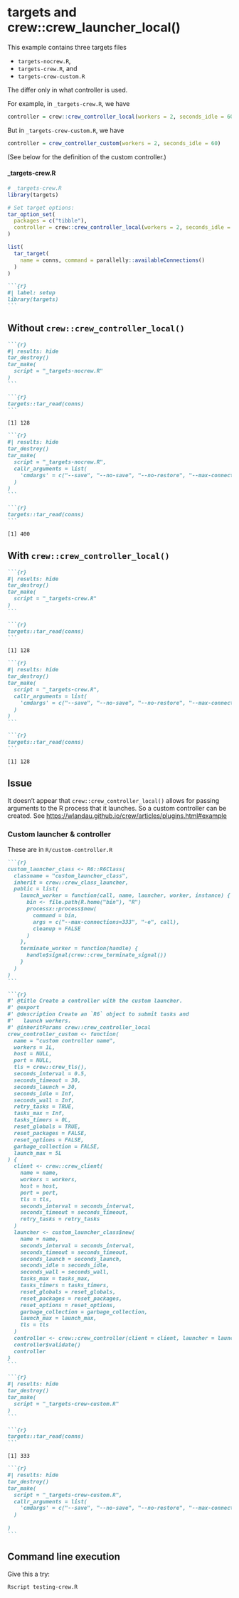 # targets and crew::crew_launcher_local()


This example contains three targets files

- `targets-nocrew.R`,
- `targets-crew.R`, and
- `targets-crew-custom.R`

The differ only in what controller is used.

For example, in `_targets-crew.R`, we have

``` r
controller = crew::crew_controller_local(workers = 2, seconds_idle = 60)
```

But in `_targets-crew-custom.R`, we have

``` r
controller = crew_controller_custom(workers = 2, seconds_idle = 60)
```

(See below for the definition of the custom controller.)

#### \_targets-crew.R

``` r
# _targets-crew.R
library(targets)

# Set target options:
tar_option_set(
  packages = c("tibble"), 
  controller = crew::crew_controller_local(workers = 2, seconds_idle = 60)
)

list(
  tar_target(
    name = conns, command = parallelly::availableConnections()
  )
)
```

```` markdown
```{r}
#| label: setup
library(targets)
```
````

## Without `crew::crew_controller_local()`

```` markdown
```{r}
#| results: hide
tar_destroy()
tar_make(
  script = "_targets-nocrew.R"
)
```
````

```` markdown
```{r}
targets::tar_read(conns)
```
````

    [1] 128

```` markdown
```{r}
#| results: hide
tar_destroy()
tar_make(
  script = "_targets-nocrew.R",
  callr_arguments = list(
    'cmdargs' = c("--save", "--no-save", "--no-restore", "--max-connections=400")
  )
)
```
````

```` markdown
```{r}
targets::tar_read(conns)
```
````

    [1] 400

## With `crew::crew_controller_local()`

```` markdown
```{r}
#| results: hide
tar_destroy()
tar_make(
  script = "_targets-crew.R"
)
```
````

```` markdown
```{r}
targets::tar_read(conns)
```
````

    [1] 128

```` markdown
```{r}
#| results: hide
tar_destroy()
tar_make(
  script = "_targets-crew.R",
  callr_arguments = list(
    'cmdargs' = c("--save", "--no-save", "--no-restore", "--max-connections=400")
  )
)
```
````

```` markdown
```{r}
targets::tar_read(conns)
```
````

    [1] 128

## Issue

It doesn’t appear that `crew::crew_controller_local()` allows for
passing arguments to the R process that it launches. So a custom
controller can be created. See
<https://wlandau.github.io/crew/articles/plugins.html#example>

### Custom launcher & controller

These are in `R/custom-controller.R`

```` markdown
```{r}
custom_launcher_class <- R6::R6Class(
  classname = "custom_launcher_class",
  inherit = crew::crew_class_launcher,
  public = list(
    launch_worker = function(call, name, launcher, worker, instance) {
      bin <- file.path(R.home("bin"), "R")
      processx::process$new(
        command = bin,
        args = c("--max-connections=333", "-e", call),
        cleanup = FALSE
      )
    },
    terminate_worker = function(handle) {
      handle$signal(crew::crew_terminate_signal())
    }
  )
)
```
````

```` markdown
```{r}
#' @title Create a controller with the custom launcher.
#' @export
#' @description Create an `R6` object to submit tasks and
#'   launch workers.
#' @inheritParams crew::crew_controller_local
crew_controller_custom <- function(
  name = "custom controller name",
  workers = 1L,
  host = NULL,
  port = NULL,
  tls = crew::crew_tls(),
  seconds_interval = 0.5,
  seconds_timeout = 30,
  seconds_launch = 30,
  seconds_idle = Inf,
  seconds_wall = Inf,
  retry_tasks = TRUE,
  tasks_max = Inf,
  tasks_timers = 0L,
  reset_globals = TRUE,
  reset_packages = FALSE,
  reset_options = FALSE,
  garbage_collection = FALSE,
  launch_max = 5L
) {
  client <- crew::crew_client(
    name = name,
    workers = workers,
    host = host,
    port = port,
    tls = tls,
    seconds_interval = seconds_interval,
    seconds_timeout = seconds_timeout,
    retry_tasks = retry_tasks
  )
  launcher <- custom_launcher_class$new(
    name = name,
    seconds_interval = seconds_interval,
    seconds_timeout = seconds_timeout,
    seconds_launch = seconds_launch,
    seconds_idle = seconds_idle,
    seconds_wall = seconds_wall,
    tasks_max = tasks_max,
    tasks_timers = tasks_timers,
    reset_globals = reset_globals,
    reset_packages = reset_packages,
    reset_options = reset_options,
    garbage_collection = garbage_collection,
    launch_max = launch_max,
    tls = tls
  )
  controller <- crew::crew_controller(client = client, launcher = launcher)
  controller$validate()
  controller
}
```
````

```` markdown
```{r}
#| results: hide
tar_destroy()
tar_make(
  script = "_targets-crew-custom.R"
)
```
````

```` markdown
```{r}
targets::tar_read(conns)
```
````

    [1] 333

```` markdown
```{r}
#| results: hide
tar_destroy()
tar_make(
  script = "_targets-crew-custom.R",
  callr_arguments = list(
    'cmdargs' = c("--save", "--no-save", "--no-restore", "--max-connections=400")
  )
  
)
```
````

## Command line execution

Give this a try:

    Rscript testing-crew.R
